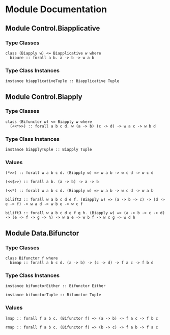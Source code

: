 # Module Documentation

## Module Control.Biapplicative

### Type Classes

    class (Biapply w) <= Biapplicative w where
      bipure :: forall a b. a -> b -> w a b


### Type Class Instances

    instance biapplicativeTuple :: Biapplicative Tuple


## Module Control.Biapply

### Type Classes

    class (Bifunctor w) <= Biapply w where
      (<<*>>) :: forall a b c d. w (a -> b) (c -> d) -> w a c -> w b d


### Type Class Instances

    instance biapplyTuple :: Biapply Tuple


### Values

    (*>>) :: forall w a b c d. (Biapply w) => w a b -> w c d -> w c d

    (<<$>>) :: forall a b. (a -> b) -> a -> b

    (<<*) :: forall w a b c d. (Biapply w) => w a b -> w c d -> w a b

    bilift2 :: forall w a b c d e f. (Biapply w) => (a -> b -> c) -> (d -> e -> f) -> w a d -> w b e -> w c f

    bilift3 :: forall w a b c d e f g h. (Biapply w) => (a -> b -> c -> d) -> (e -> f -> g -> h) -> w a e -> w b f -> w c g -> w d h


## Module Data.Bifunctor

### Type Classes

    class Bifunctor f where
      bimap :: forall a b c d. (a -> b) -> (c -> d) -> f a c -> f b d


### Type Class Instances

    instance bifunctorEither :: Bifunctor Either

    instance bifunctorTuple :: Bifunctor Tuple


### Values

    lmap :: forall f a b c. (Bifunctor f) => (a -> b) -> f a c -> f b c

    rmap :: forall f a b c. (Bifunctor f) => (b -> c) -> f a b -> f a c